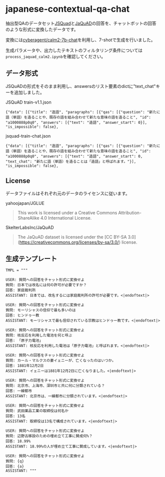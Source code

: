 # japanese-contextual-qa-chat

抽出型QAのデータセット[JSQuad](https://github.com/yahoojapan/JGLUE)と[JaQuAD](https://github.com/SkelterLabsInc/JaQuAD)の回答を、チャットボットの回答のような形式に変換したデータです。

変換には[cyberagent/calm2-7b-chat](https://huggingface.co/cyberagent/calm2-7b-chat)を利用し、7-shotで生成を行いました。

生成パラメータや、出力したテキストのフィルタリング条件については```process_jaquad_calm2.ipynb```を確認してください。

## データ形式

JSQuADの形式をそのまま利用し、answersのリスト要素のdictに"text_chat"キーを追加しました。

JSQuAD train-v1.1.json
```
{"data": [{"title": "造語", "paragraphs": [{"qas": [{"question": "新たに語（単語）を造ることや、既存の語を組み合わせて新たな意味の語を造ること", "id": "a1000888p0q0", "answers": [{"text": "造語", "answer_start": 0}], "is_impossible": false}, 
```

jsquad-train-chat.json
```
{"data": [{"title": "造語", "paragraphs": [{"qas": [{"question": "新たに語（単語）を造ることや、既存の語を組み合わせて新たな意味の語を造ること", "id": "a1000888p0q0", "answers": [{"text": "造語", "answer_start": 0, "text_chat": "新たに語（単語）を造ることは「造語」と呼ばれます。"}], "is_impossible": false}, 
```


## License

データファイルはそれぞれ元のデータのライセンスに従います。

yahoojapan/JGLUE
> This work is licensed under a Creative Commons Attribution-ShareAlike 4.0 International License.

SkelterLabsInc/JaQuAD
> The JaQuAD dataset is licensed under the [CC BY-SA 3.0] (https://creativecommons.org/licenses/by-sa/3.0/) license.


## 生成テンプレート

```
TMPL = """

USER: 質問への回答をチャット形式に変換せよ
質問: 日本では改名には何の許可が必要ですか？
回答: 家庭裁判所
ASSISTANT: 日本では、改名するには家庭裁判所の許可が必要です。<|endoftext|>

USER: 質問への回答をチャット形式に変換せよ
質問: モーリシャスの信仰で最も多いのは
回答: ヒンドゥー教
ASSISTANT: モーリシャスで最も信仰されている宗教はヒンドゥー教です。<|endoftext|>

USER: 質問への回答をチャット形式に変換せよ
質問: 核反応を利用した電池を何と呼ぶ
回答: 「原子力電池」
ASSISTANT: 核反応を利用した電池は「原子力電池」と呼ばれます。<|endoftext|>

USER: 質問への回答をチャット形式に変換せよ
質問: カール・マルクスの妻イェニーが、亡くなったのはいつか。
回答: 1881年12月2日
ASSISTANT: イェニーは1881年12月2日に亡くなりました。<|endoftext|>

USER: 質問への回答をチャット形式に変換せよ
質問: 北京市、上海市、深圳市と共に何に分類されている？
回答: 一線都市
ASSISTANT: 北京市は、一線都市に分類されています。<|endoftext|>

USER: 質問への回答をチャット形式に変換せよ
質問: 武田薬品工業の取締役は何名か
回答: 13名
ASSISTANT: 取締役は13名で構成されています。<|endoftext|>

USER: 質問への回答をチャット形式に変換せよ
質問: 辺野古移設のための埋め立て工事に賛成何%？
回答: 18.99%
ASSISTANT: 18.99%の人が埋め立て工事に賛成しています。<|endoftext|>

USER: 質問への回答をチャット形式に変換せよ
質問: {q}
回答: {a}
ASSISTANT: """
```

